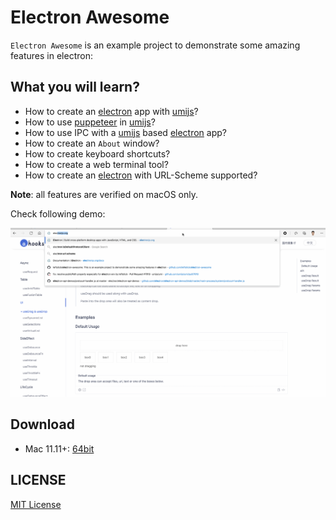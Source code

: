 # Electron Awesome

`Electron Awesome` is an example project to demonstrate some amazing features in electron: 

## What you will learn?

- How to create an [electron] app with [umijs]?
- How to use [puppeteer] in [umijs]?
- How to use IPC with a [umijs] based [electron] app?
- How to create an `About` window?
- How to create keyboard shortcuts?
- How to create a web terminal tool?
- How to create an [electron] with URL-Scheme supported?


**Note**: all features are verified on macOS only.


Check following demo:

![](./demo.gif)


## Download

- Mac 11.11+: [64bit](https://github.com/leftstick/electron-awesome/releases/download/1.1.0/Electron-Awesome-1.1.0.app.zip)

## LICENSE

[MIT License](https://raw.githubusercontent.com/leftstick/electron-awesome/master/LICENSE)


[umijs]: https://umijs.org/
[electron]: https://www.electronjs.org/
[puppeteer]: https://pptr.dev/